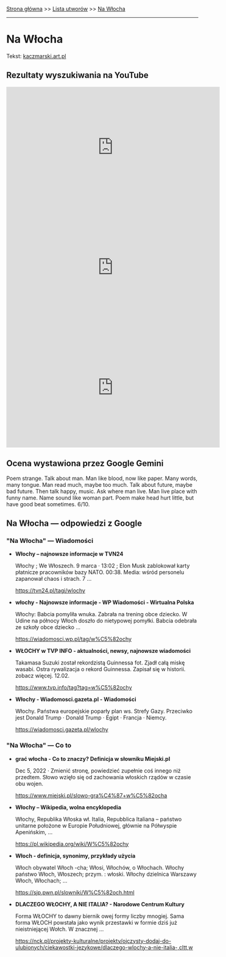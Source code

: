 [Strona główna](../index.md) >> [Lista utworów](../list.md) >> [Na Włocha](330.md)

---

# Na Włocha

Tekst: [kaczmarski.art.pl](https://www.kaczmarski.art.pl/tworczosc/wiersze/na-wlocha/)

## Rezultaty wyszukiwania na YouTube

<iframe width="560" height="315" src="https://www.youtube.com/embed/-YGS9vhmFS0?si=IdontcarewhotheIRSsendsImnotpayingtaxes" title="YouTube video player" frameborder="0" allow="accelerometer; autoplay; clipboard-write; encrypted-media; gyroscope; picture-in-picture; web-share" referrerpolicy="strict-origin-when-cross-origin" allowfullscreen></iframe>

<iframe width="560" height="315" src="https://www.youtube.com/embed/VtsMVI8Fles?si=IdontcarewhotheIRSsendsImnotpayingtaxes" title="YouTube video player" frameborder="0" allow="accelerometer; autoplay; clipboard-write; encrypted-media; gyroscope; picture-in-picture; web-share" referrerpolicy="strict-origin-when-cross-origin" allowfullscreen></iframe>

<iframe width="560" height="315" src="https://www.youtube.com/embed/ky24tma746g?si=IdontcarewhotheIRSsendsImnotpayingtaxes" title="YouTube video player" frameborder="0" allow="accelerometer; autoplay; clipboard-write; encrypted-media; gyroscope; picture-in-picture; web-share" referrerpolicy="strict-origin-when-cross-origin" allowfullscreen></iframe>

## Ocena wystawiona przez Google Gemini

Poem strange. Talk about man. Man like blood, now like paper. Many words, many tongue. Man read much, maybe too much. Talk about future, maybe bad future. Then talk happy, music. Ask where man live. Man live place with funny name. Name sound like woman part. Poem make head hurt little, but have good beat sometimes. 6/10.


## Na Włocha — odpowiedzi z Google

### "Na Włocha" — Wiadomości

- **Włochy – najnowsze informacje w TVN24**

    Włochy ; We Włoszech. 9 marca · 13:02 ; Elon Musk zablokował karty płatnicze pracowników bazy NATO. 00:38. Media: wśród personelu zapanował chaos i strach. 7 ... 

   <https://tvn24.pl/tagi/wlochy>
- **włochy - Najnowsze informacje - WP Wiadomości - Wirtualna Polska**

    Włochy: Babcia pomyliła wnuka. Zabrała na trening obce dziecko. W Udine na północy Włoch doszło do nietypowej pomyłki. Babcia odebrała ze szkoły obce dziecko ... 

   <https://wiadomosci.wp.pl/tag/w%C5%82ochy>
- **WŁOCHY w TVP INFO - aktualności, newsy, najnowsze wiadomości**

    Takamasa Suzuki został rekordzistą Guinnessa fot. Zjadł całą miskę wasabi. Ostra rywalizacja o rekord Guinnessa. Zapisał się w historii. zobacz więcej. 12.02. 

   <https://www.tvp.info/tag?tag=w%C5%82ochy>
- **Włochy - Wiadomosci.gazeta.pl - Wiadomości**

    Włochy. Państwa europejskie poparły plan ws. Strefy Gazy. Przeciwko jest Donald Trump · Donald Trump · Egipt · Francja · Niemcy. 

   <https://wiadomosci.gazeta.pl/wlochy>

### "Na Włocha" — Co to

- **grać włocha - Co to znaczy? Definicja w słowniku Miejski.pl**

    Dec 5, 2022  ·  Zmienić stronę, powiedzieć zupełnie coś innego niż przedtem. Słowo wzięło się od zachowania włoskich rządów w czasie obu wojen. 

   <https://www.miejski.pl/slowo-gra%C4%87+w%C5%82ocha>
- **Włochy – Wikipedia, wolna encyklopedia**

    Włochy, Republika Włoska wł. Italia, Repubblica Italiana – państwo unitarne położone w Europie Południowej, głównie na Półwyspie Apenińskim, ... 

   <https://pl.wikipedia.org/wiki/W%C5%82ochy>
- **Włoch - definicja, synonimy, przykłady użycia**

    Włoch obywatel Włoch -cha; Włosi, Włochów, o Włochach. Włochy państwo Włoch, Włoszech; przym. : włoski. Włochy dzielnica Warszawy Włoch, Włochach; ... 

   <https://sjp.pwn.pl/slowniki/W%C5%82och.html>
- **DLACZEGO WŁOCHY, A NIE ITALIA? - Narodowe Centrum Kultury**

    Forma WŁOCHY to dawny biernik owej formy liczby mnogiej. Sama forma WŁOCH powstała jako wynik przestawki w formie dziś już nieistniejącej Wołch. W znacznej ... 

   <https://nck.pl/projekty-kulturalne/projekty/ojczysty-dodaj-do-ulubionych/ciekawostki-jezykowe/dlaczego-wlochy-a-nie-italia-,cltt,w>

